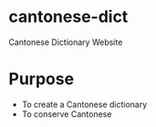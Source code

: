 # cantonese-dict
Cantonese Dictionary Website

# Purpose
- To create a Cantonese dictionary
- To conserve Cantonese
